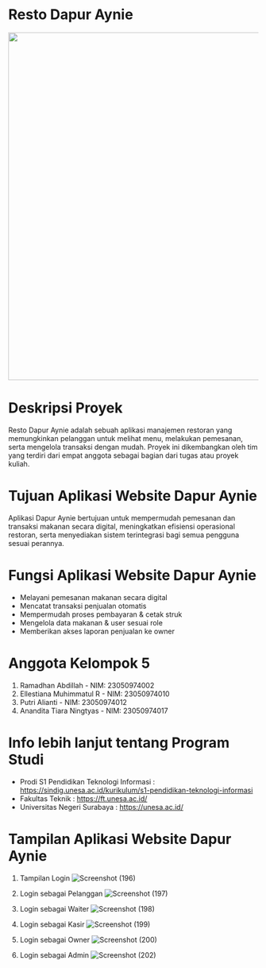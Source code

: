 # Resto Dapur Aynie


<p align="center">
  <img src="https://github.com/user-attachments/assets/06c0165d-254a-43ad-b25d-7c978a915f31" width="700" /> 
</p>



# Deskripsi Proyek

Resto Dapur Aynie adalah sebuah aplikasi manajemen restoran yang memungkinkan pelanggan untuk melihat menu, melakukan pemesanan, serta mengelola transaksi dengan mudah. Proyek ini dikembangkan oleh tim yang terdiri dari empat anggota sebagai bagian dari tugas atau proyek kuliah.

# Tujuan Aplikasi Website Dapur Aynie
Aplikasi Dapur Aynie bertujuan untuk mempermudah pemesanan dan transaksi makanan secara digital, meningkatkan efisiensi operasional restoran, serta menyediakan sistem terintegrasi bagi semua pengguna sesuai perannya.

# Fungsi Aplikasi Website Dapur Aynie

- Melayani pemesanan makanan secara digital
- Mencatat transaksi penjualan otomatis
- Mempermudah proses pembayaran & cetak struk
- Mengelola data makanan & user sesuai role
- Memberikan akses laporan penjualan ke owner

# Anggota Kelompok 5

1. Ramadhan Abdillah - NIM: 23050974002
2. Ellestiana Muhimmatul R - NIM: 23050974010
3. Putri Alianti - NIM: 23050974012
4. Anandita Tiara Ningtyas - NIM: 23050974017

# Info lebih lanjut tentang Program Studi

- Prodi S1 Pendidikan Teknologi Informasi : https://sindig.unesa.ac.id/kurikulum/s1-pendidikan-teknologi-informasi
- Fakultas Teknik : https://ft.unesa.ac.id/
- Universitas Negeri Surabaya : https://unesa.ac.id/

# Tampilan Aplikasi Website Dapur Aynie

1. Tampilan Login
![Screenshot (196)](https://github.com/user-attachments/assets/ba45681f-b21d-4884-9ce1-cccb2f101881)

2. Login sebagai Pelanggan
![Screenshot (197)](https://github.com/user-attachments/assets/289e4ad3-9eb9-42a8-9558-46195134d665)

3. Login sebagai Waiter
![Screenshot (198)](https://github.com/user-attachments/assets/dcb63333-3d40-41e5-bd36-370a974b298b)

4. Login sebagai Kasir
![Screenshot (199)](https://github.com/user-attachments/assets/210e4538-cd03-4041-ad9c-1197e9f9eb63)

5. Login sebagai Owner
![Screenshot (200)](https://github.com/user-attachments/assets/d88fd8a4-6cd1-453e-b6f9-cb837a3e9a63)

6. Login sebagai Admin
![Screenshot (202)](https://github.com/user-attachments/assets/88b48092-ad08-4b87-b9c8-11b9d18dc9e8)








